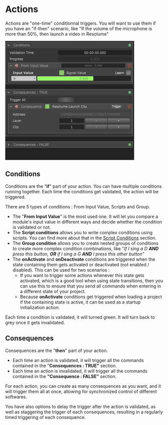 # Actions

Actions are "one-time" conditionnal triggers. You will want to use them if you have an "if-then" scenario, like "If the volume of the microphone is more than 50%, then launch a video in Resolume"

![](../.gitbook/assets/action.gif)

## Conditions

Conditions are the "**if**" part of your action. You can have multiple conditions running together. Each time the conditions get validated, the action will be triggered.

There are 5 types of conditions : From Input Value, Scripts and Group.

* The "**From Input Value**" is the most used one. It will let you compare a module's input value in different ways and decide whether the condition is validated or not. 
* The **Script conditions** allows you to write complex conditions using scripts. You can find more about that in the [Script Conditions](../scripting/scripting-reference/condition-scripts.md) section. 
* The **Group condition** allows you to create nested groups of conditions to create more complex condition combinations, like "_If I sing a D **AND** press this button, **OR** if I sing a G **AND** I press this other button"_
* The **onActivate** and **onDeactivate** conditions are triggered when the state containing them gets activated or deactivated \(not enabled / disabled\). This can be used for two scenarios :
  * If you want to trigger some actions whenever this state gets activated, which is a good tool when using state transitions, then you can use this to ensure that you send all commands when entering in a different state of your project.
  * Because **onActivate** conditions get triggered when loading a project if the containing state is active, it can be used as a startup initialization action.

Each time a condition is validated, it will turned green. It will turn back to grey once it gets invalidated.

## Consequences

Consequences are the "**then**" part of your action.

* Each time an action is validated, it will trigger all the commands contained in the "**Consequences : TRUE"** section. 
* Each time an action is invalidated, it will trigger all the commands contained in the **"Consequence : FALSE"** section.

For each action, you can create as many consequences as you want, and it will trigger them all at once, allowing for synchronized control of different softwares.

You have also options to delay the trigger after the action is validated, as well as staggering the trigger of each consequences, resulting in a regularly timed triggering of each consequence.

